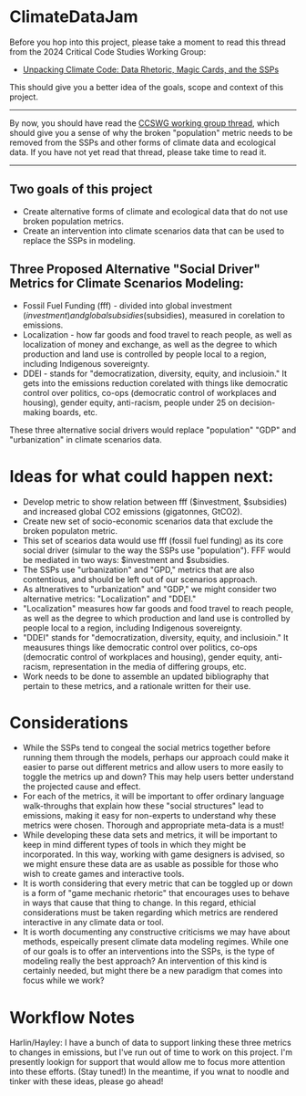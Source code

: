 # ClimateDataJam

Before you hop into this project, please take a moment to read this thread from the 2024 Critical Code Studies Working Group:

- [Unpacking Climate Code: Data Rhetoric, Magic Cards, and the SSPs](https://wg.criticalcodestudies.com/index.php?p=/discussion/177/code-critique-unpacking-climate-code-data-rhetoric-magic-cards-and-the-ssps)

This should give you a better idea of the goals, scope and context of this project.

---

By now, you should have read the [CCSWG working group thread](https://wg.criticalcodestudies.com/index.php?p=/discussion/177/code-critique-unpacking-climate-code-data-rhetoric-magic-cards-and-the-ssps), which should give you a sense of why the broken "population" metric needs to be removed from the SSPs and other forms of climate data and ecological data. If you have not yet read that thread, please take time to read it.

---

## Two goals of this project
- Create alternative forms of climate and ecological data that do not use broken population metrics.
- Create an intervention into climate scenarios data that can be used to replace the SSPs in modeling.

## Three Proposed Alternative "Social Driver" Metrics for Climate Scenarios Modeling:
- Fossil Fuel Funding (fff) - divided into global investment ($investment) and global subsidies ($subsidies), measured in corelation to emissions.
- Localization - how far goods and food travel to reach people, as well as localization of money and exchange, as well as the degree to which production and land use is controlled by people local to a region, including Indigenous sovereignty. 
- DDEI - stands for "democratization, diversity, equity, and inclusioin." It gets into the emissions reduction corelated with things like democratic control over politics, co-ops (democratic control of workplaces and housing), gender equity, anti-racism, people under 25 on decision-making boards, etc.

These three alternative social drivers would replace "population" "GDP" and "urbanization" in climate scenarios data.

# Ideas for what could happen next:
- Develop metric to show relation between fff ($investment, $subsidies) and increased global CO2 emissions (gigatonnes, GtCO2).
- Create new set of socio-economic scenarios data that exclude the broken populaton metric.
-  This set of scearios data would use fff (fossil fuel funding) as its core social driver (simular to the way the SSPs use "population"). FFF would be mediated in two ways: $investment and $subsidies.
-   The SSPs use "urbanization" and "GPD," metrics that are also contentious, and should be left out of our scenarios approach.
-   As altneratives to "urbanization" and "GDP," we might consider two alternative metrics: "Localization" and "DDEI."
-   "Localization" measures how far goods and food travel to reach people, as well as the degree to which production and land use is controlled by people local to a region, including Indigenous sovereignty.  
-   "DDEI" stands for "democratization, diversity, equity, and inclusioin." It meausures things like democratic control over politics, co-ops (democratic control of workplaces and housing), gender equity, anti-racism, representation in the media of differing groups, etc.
-   Work needs to be done to assemble an updated bibliography that pertain to these metrics, and a rationale written for their use.

# Considerations
- While the SSPs tend to congeal the social metrics together before running them through the models, perhaps our approach could make it easier to parse out different metrics and allow users to more easily to toggle the metrics up and down? This may help users better understand the projected cause and effect.
- For each of the metrics, it will be important to offer ordinary language walk-throughs that explain how these "social structures" lead to emissions, making it easy for non-experts to understand why these metrics were chosen. Thorough and appropriate meta-data is a must!
- While developing these data sets and metrics, it will be important to keep in mind different types of tools in which they might be incorporated. In this way, working with game designers is advised, so we might ensure these data are as usable as possible for those who wish to create games and interactive tools.
- It is worth considering that every metric that can be toggled up or down is a form of "game mechanic rhetoric" that encourages uses to behave in ways that cause that thing to change. In this regard, ethicial considerations must be taken regarding which metrics are rendered interactive in any climate data or tool.
- It is worth documenting any constructive criticisms we may have about methods, espeically present climate data modeling regimes. While one of our goals is to offer an interventions into the SSPs, is the type of modeling really the best approach? An intervention of this kind is certainly needed, but might there be a new paradigm that comes into focus while we work?
   
# Workflow Notes

Harlin/Hayley: I have a bunch of data to support linking these three metrics to changes in emissions, but I've run out of time to work on this project. I'm presently lookign for support that would allow me to focus more attention into these efforts. (Stay tuned!) In the meantime, if you wnat to noodle and tinker with these ideas, please go ahead!
